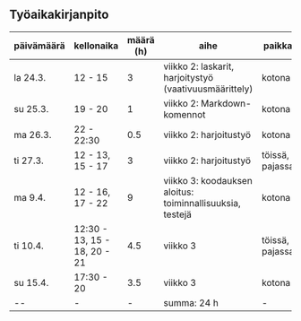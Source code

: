 ## Työaikakirjanpito

päivämäärä | kellonaika | määrä (h) | aihe | paikka
---------- | ---------- | --------- | ---- | -----
la 24.3. | 12 - 15 | 3 | viikko 2: laskarit, harjoitystyö (vaativuusmäärittely) | kotona
su 25.3. | 19 - 20 | 1 | viikko 2: Markdown-komennot | kotona
ma 26.3. | 22 - 22:30 | 0.5 | viikko 2: harjoitustyö | kotona
ti 27.3. | 12 - 13, 15 - 17 | 3 | viikko 2: harjoitustyö | töissä, pajassa
ma 9.4. | 12 - 16, 17 - 22 | 9 | viikko 3: koodauksen aloitus: toiminnallisuuksia, testejä | kotona 
ti 10.4. | 12:30 - 13, 15 - 18, 20 - 21 | 4.5 | viikko 3 | töissä, pajassa
su 15.4. | 17:30 - 20 | 3.5 | viikko 3 | kotona
-- | - | - | summa: 24 h| -
